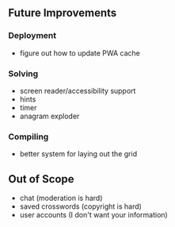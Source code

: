 ## Future Improvements

### Deployment
- figure out how to update PWA cache

### Solving
- screen reader/accessibility support
- hints
- timer
- anagram exploder

### Compiling
- better system for laying out the grid

## Out of Scope
- chat (moderation is hard)
- saved crosswords (copyright is hard)
- user accounts (I don't want your information)